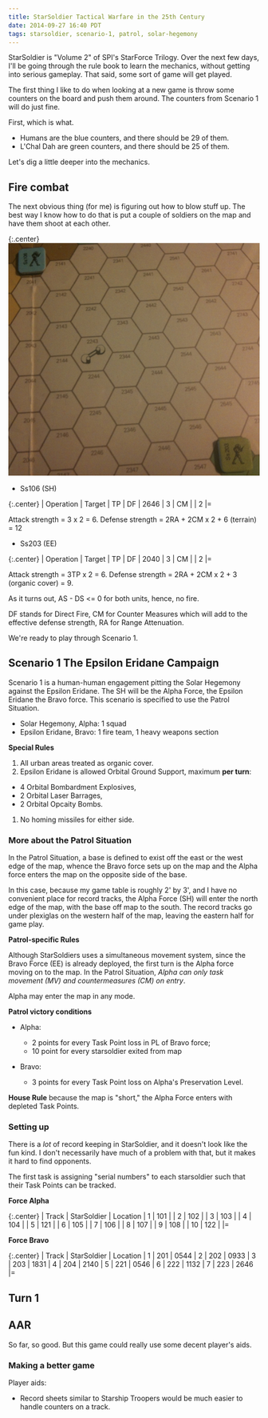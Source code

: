 ```yaml
---
title: StarSoldier Tactical Warfare in the 25th Century
date: 2014-09-27 16:40 PDT
tags: starsoldier, scenario-1, patrol, solar-hegemony
---
```


StarSoldier is "Volume 2" of SPI's StarForce Trilogy. Over the next few
days, I'll be going through the rule book to learn the mechanics,
without getting into serious gameplay. That said, some sort of game will get
played.

The first thing I like to do when looking at a new game is throw some
counters on the board and push them around. The counters from Scenario 1
will do just fine.

First, which is what.

* Humans are the blue counters, and there should be 29 of them.
* L'Chal Dah are green counters, and there should be 25 of them.

Let's dig a little deeper into the mechanics.

## Fire combat

The next obvious thing (for me) is figuring out how to blow stuff up.
The best way I know how to do that is put a couple of soldiers on the
map and have them shoot at each other.

{:.center}
![Direct fire in StarSoldier](/images/starsoldier/direct_fire_demo.jpg)

* Ss106 (SH)

{:.center}
| Operation | Target | TP
|     DF    | 2646   | 3
|     CM    |        | 2
|=

Attack strength = 3 x 2 = 6. Defense strength = 2RA + 2CM x 2 + 6
(terrain) = 12

* Ss203 (EE)

{:.center}
| Operation | Target | TP
|     DF    | 2040   | 3
|     CM    |        | 2
|=

Attack strength = 3TP x 2 = 6. Defense strength = 2RA + 2CM x 2 + 3
(organic cover)  = 9.

As it turns out, AS - DS <= 0 for both units, hence, no fire.

DF stands for Direct Fire, CM for Counter Measures which will add to the
effective defense strength, RA for Range Attenuation.

We're ready to play through Scenario 1.

## Scenario 1 The Epsilon Eridane Campaign

Scenario 1 is a human-human engagement pitting the Solar Hegemony
against the Epsilon Eridane. The SH will be the Alpha Force,
the Epsilon Eridane the Bravo force. This scenario is specified to use
the Patrol Situation.

* Solar Hegemony, Alpha: 1 squad
* Epsilon Eridane, Bravo: 1 fire team, 1 heavy weapons section

**Special Rules**

1. All urban areas treated as organic cover.
1. Epsilon Eridane is allowed Orbital Ground Support, maximum **per turn**:
  * 4 Orbital Bombardment Explosives,
  * 2 Orbital Laser Barrages,
  * 2 Orbital Opcaity Bombs.
1. No homing missiles for either side.

### More about the Patrol Situation


In the Patrol Situation, a base is defined to exist off the east or the
west edge of the map, whence the Bravo force sets up on the map and the
Alpha force enters the map on the opposite side of the base.

In this case, because my game table is roughly 2' by 3', and I have no
convenient place for record tracks, the Alpha Force (SH) will enter the
north edge of the map, with the base off map to the south. The record
tracks go under plexiglas on the western half of the map, leaving the
eastern half for game play.

**Patrol-specific Rules**

Although StarSoldiers uses a simultaneous movement system, since the
Bravo Force (EE) is already deployed, the first turn is the Alpha force
moving on to the map. In the Patrol Situation, *Alpha can only task
movement (MV) and countermeasures (CM) on entry*.

Alpha may enter the map in any mode.

**Patrol victory conditions**

* Alpha:
  * 2 points for every Task Point loss in PL of Bravo force;
  * 10 point for every starsoldier exited from map

* Bravo:
  * 3 points for every Task Point loss on Alpha's Preservation Level.

**House Rule** because the map is "short," the Alpha Force enters with
depleted Task Points.


### Setting up

There is a *lot* of record keeping in StarSoldier, and it doesn't look
like the fun kind. I don't necessarily have much of a problem with that,
but it makes it hard to find opponents.

The first task is assigning "serial numbers" to each starsoldier such
that their Task Points can be tracked.

**Force Alpha**

{:.center}
| Track | StarSoldier | Location
|   1   | 101         |
|   2   | 102         |
|   3   | 103         |
|   4   | 104         |
|   5   | 121         |
|   6   | 105         |
|   7   | 106         |
|   8   | 107         |
|   9   | 108         |
|   10  | 122         |
|=

**Force Bravo**

{:.center}
| Track | StarSoldier | Location
|   1   | 201         | 0544
|   2   | 202         | 0933
|   3   | 203         | 1831
|   4   | 204         | 2140
|   5   | 221         | 0546
|   6   | 222         | 1132
|   7   | 223         | 2646
|=



## Turn 1

## AAR

So far, so good. But this game could really use some decent player's
aids.

### Making a better game

Player aids:

* Record sheets similar to Starship Troopers would be much easier to
handle counters on a track.

